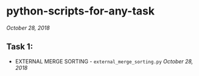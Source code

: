 # python-scripts-for-any-task

*October 28, 2018*
## Task 1:  
- EXTERNAL MERGE SORTING  -  `external_merge_sorting.py`
*October 28, 2018*
